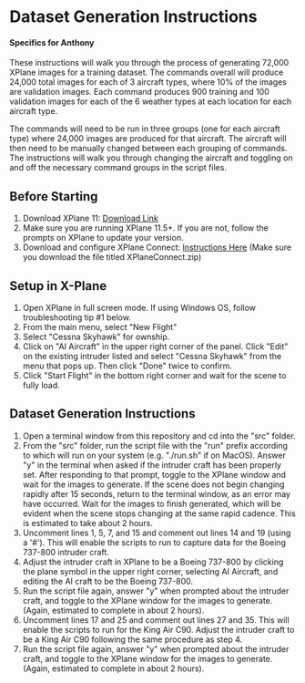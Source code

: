 # Dataset Generation Instructions
#### Specifics for Anthony
These instructions will walk you through the process of generating 72,000 XPlane images for a training dataset. The commands overall will produce 24,000 total images for each of 3 aircraft types, where 10% of the images are validation images. Each command produces 900 training and 100 validation images for each of the 6 weather types at each location for each aircraft type. 

The commands will need to be run in three groups (one for each aircraft type) where 24,000 images are produced for that aircraft. The aircraft will then need to be manually changed between each grouping of commands. The instructions will walk you through changing the aircraft and toggling on and off the necessary command groups in the script files. 

## Before Starting

1. Download XPlane 11: [Download Link](https://www.x-plane.com/desktop/try-it/older/)
2. Make sure you are running XPlane 11.5+. If you are not, follow the prompts on XPlane to update your version.
3. Download and configure XPlane Connect: [Instructions Here](https://github.com/nasa/XPlaneConnect) (Make sure you download the file titled XPlaneConnect.zip)

## Setup in X-Plane

1. Open XPlane in full screen mode. If using Windows OS, follow troubleshooting tip #1 below. 
2. From the main menu, select "New Flight"
3. Select "Cessna Skyhawk" for ownship.
4. Click on "AI Aircraft" in the upper right corner of the panel. Click "Edit" on the existing intruder listed and select "Cessna Skyhawk" from the menu that pops up. Then click "Done" twice to confirm. 
5. Click "Start Flight" in the bottom right corner and wait for the scene to fully load. 

## Dataset Generation Instructions

1. Open a terminal window from this repository and cd into the "src" folder. 
2. From the "src" folder, run the script file with the "run" prefix according to which will run on your system (e.g. "./run.sh" if on MacOS). Answer "y" in the terminal when asked if the intruder craft has been properly set. After responding to that prompt, toggle to the XPlane window and wait for the images to generate. If the scene does not begin changing rapidly after 15 seconds, return to the terminal window, as an error may have occurred. Wait for the images to finish generated, which will be evident when the scene stops changing at the same rapid cadence. This is estimated to take about 2 hours. 
3. Uncomment lines 1, 5, 7, and 15 and comment out lines 14 and 19 (using a '#'). This will enable the scripts to run to capture data for the Boeing 737-800 intruder craft. 
4. Adjust the intruder craft in XPlane to be a Boeing 737-800 by clicking the plane symbol in the upper right corner, selecting AI Aircraft, and editing the AI craft to be the Boeing 737-800. 
5. Run the script file again, answer "y" when prompted about the intruder craft, and toggle to the XPlane window for the images to generate. (Again, estimated to complete in about 2 hours).  
6. Uncomment lines 17 and 25 and comment out lines 27 and 35. This will enable the scripts to run for the King Air C90. Adjust the intruder craft to be a King Air C90 following the same procedure as step 4. 
7. Run the script file again, answer "y" when prompted about the intruder craft, and toggle to the XPlane window for the images to generate. (Again, estimated to complete in about 2 hours). 
